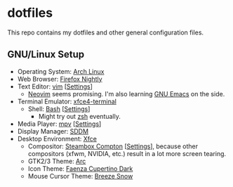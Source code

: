 # dotfiles

This repo contains my dotfiles and other general configuration files.

## GNU/Linux Setup

* Operating System: [Arch Linux](https://www.archlinux.org/)
* Web Browser: [Firefox Nightly](https://www.mozilla.org/en-US/firefox/channel/desktop/#nightly)
* Text Editor: [vim](http://www.vim.org/) [[Settings](vim/)]
  * [Neovim](https://neovim.io/) seems promising. I'm also learning [GNU Emacs](https://www.gnu.org/software/emacs/) on the side.
* Terminal Emulator: [xfce4-terminal](https://docs.xfce.org/apps/terminal/start)
  * Shell: [Bash](https://www.gnu.org/software/bash/) [[Settings](bash/bashrc)]
    * Might try out [zsh](https://www.zsh.org/) eventually.
* Media Player: [mpv](https://mpv.io/) [[Settings](mpv/mpv.conf)]
* Display Manager: [SDDM](https://github.com/sddm/sddm)
* Desktop Environment: [Xfce](https://xfce.org/)
  * Compositor: [Steambox Compton](https://github.com/garnetius/compton) [[Settings](compton/compton.conf)], because other compositors (xfwm, NVIDIA, etc.) result in a lot more screen tearing.
  * GTK2/3 Theme: [Arc](https://github.com/horst3180/arc-theme)
  * Icon Theme: [Faenza Cupertino Dark](https://www.gnome-look.org/content/show.php/Faenza-Cupertino?content=129008)
  * Mouse Cursor Theme: [Breeze Snow](https://kver.wordpress.com/2015/01/09/curses-i-mean-cursors/)

